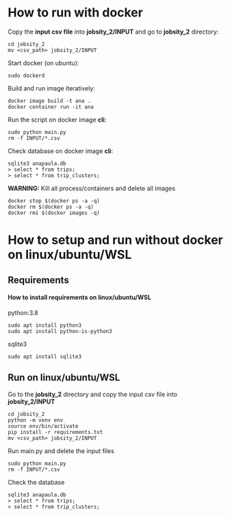 
# How to run with docker
Copy the **input csv file** into **jobsity_2/INPUT** and go to **jobsity_2** directory:
```
cd jobsity_2
mv <csv_path> jobsity_2/INPUT
```
Start docker (on ubuntu):
```
sudo dockerd
```
Build and run image iteratively:
```
docker image build -t ana .
docker container run -it ana
```

Run the script on docker image **cli**:
```
sudo python main.py
rm -f INPUT/*.csv
```
Check database on docker image **cli**:
```
sqlite3 anapaula.db
> select * from trips;
> select * from trip_clusters;
```


**WARNING:** Kill all process/containers and delete all images
```
docker stop $(docker ps -a -q)
docker rm $(docker ps -a -q)
docker rmi $(docker images -q)
```
# How to setup and run without docker on linux/ubuntu/WSL

## Requirements

#### How to install requirements on linux/ubuntu/WSL

python:3.8
```
sudo apt install python3
sudo apt install python-is-python3
```
sqlite3
```
sudo apt install sqlite3
```

## Run on linux/ubuntu/WSL

Go to the **jobsity_2** directory and copy the input csv file into **jobsity_2/INPUT**
```
cd jobsity_2
python -m venv env
source env/bin/activate
pip install -r requirements.txt
mv <csv_path> jobsity_2/INPUT
```
Run main.py and delete the input files
```
sudo python main.py
rm -f INPUT/*.csv
```
Check the database
```
sqlite3 anapaula.db
> select * from trips;
> select * from trip_clusters;
```
